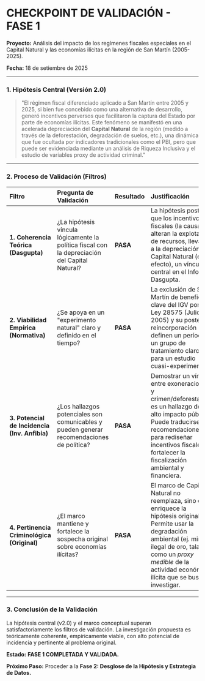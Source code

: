 # CHECKPOINT DE VALIDACIÓN - FASE 1

**Proyecto:** Análisis del impacto de los regímenes fiscales especiales en el Capital Natural y las economías ilícitas en la región de San Martín (2005-2025).

**Fecha:** 18 de setiembre de 2025

---

### 1. Hipótesis Central (Versión 2.0)

> "El régimen fiscal diferenciado aplicado a San Martín entre 2005 y 2025, si bien fue concebido como una alternativa de desarrollo, generó incentivos perversos que facilitaron la captura del Estado por parte de economías ilícitas. Este fenómeno se manifestó en una acelerada depreciación del **Capital Natural** de la región (medido a través de la deforestación, degradación de suelos, etc.), una dinámica que fue ocultada por indicadores tradicionales como el PBI, pero que puede ser evidenciada mediante un análisis de Riqueza Inclusiva y el estudio de variables proxy de actividad criminal."

---

### 2. Proceso de Validación (Filtros)

| Filtro | Pregunta de Validación | Resultado | Justificación |
| :--- | :--- | :--- | :--- |
| **1. Coherencia Teórica (Dasgupta)** | ¿La hipótesis vincula lógicamente la política fiscal con la depreciación del Capital Natural? | **PASA** | La hipótesis postula que los incentivos fiscales (la causa) alteran la explotación de recursos, llevando a la depreciación del Capital Natural (el efecto), un vínculo central en el Informe Dasgupta. |
| **2. Viabilidad Empírica (Normativa)** | ¿Se apoya en un "experimento natural" claro y definido en el tiempo? | **PASA** | La exclusión de San Martín de beneficios clave del IGV por la Ley 28575 (Julio 2005) y su posterior reincorporación definen un período y un grupo de tratamiento claros para un estudio cuasi-experimental. |
| **3. Potencial de Incidencia (Inv. Anfibia)** | ¿Los hallazgos potenciales son comunicables y pueden generar recomendaciones de política? | **PASA** | Demostrar un vínculo entre exoneraciones y crimen/deforestación es un hallazgo de alto impacto público. Puede traducirse en recomendaciones para rediseñar incentivos fiscales y fortalecer la fiscalización ambiental y financiera. |
| **4. Pertinencia Criminológica (Original)** | ¿El marco mantiene y fortalece la sospecha original sobre economías ilícitas? | **PASA** | El marco de Capital Natural no reemplaza, sino que enriquece la hipótesis original. Permite usar la degradación ambiental (ej. minería ilegal de oro, tala) como un *proxy medible* de la actividad económica ilícita que se busca investigar. |

---

### 3. Conclusión de la Validación

La hipótesis central (v2.0) y el marco conceptual superan satisfactoriamente los filtros de validación. La investigación propuesta es teóricamente coherente, empíricamente viable, con alto potencial de incidencia y pertinente al problema original.

**Estado:** **FASE 1 COMPLETADA Y VALIDADA.**

**Próximo Paso:** Proceder a la **Fase 2: Desglose de la Hipótesis y Estrategia de Datos.**
